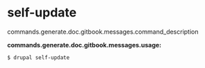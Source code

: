 # self-update
commands.generate.doc.gitbook.messages.command_description

**commands.generate.doc.gitbook.messages.usage:**
```
$ drupal self-update 
```
